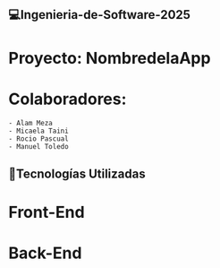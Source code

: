 ## 💻**Ingenieria-de-Software-2025**
# **Proyecto**: NombredelaApp
# Colaboradores:
    - Alam Meza
    - Micaela Taini
    - Rocio Pascual
    - Manuel Toledo
## 🔧Tecnologías Utilizadas
# Front-End
# Back-End
